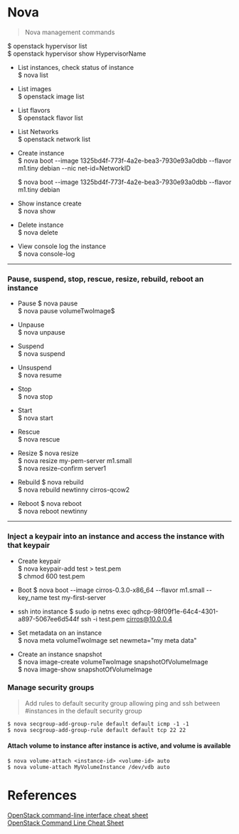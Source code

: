 # Nova
> Nova management commands  

$ openstack hypervisor list  
$ openstack hypervisor show HypervisorName


- List instances, check status of instance  
    $ nova list  

- List images  
    $ openstack image list  

- List flavors  
    $ openstack flavor list   

- List Networks  
    $ openstack network list  

- Create instance  
    $  nova boot --image 1325bd4f-773f-4a2e-bea3-7930e93a0dbb --flavor m1.tiny debian --nic net-id=NetworkID  

    $  nova boot --image 1325bd4f-773f-4a2e-bea3-7930e93a0dbb --flavor m1.tiny debian  

- Show instance create  
    $ nova show <name>  

- Delete instance  
    $ nova delete <name>  

- View console log the instance  
    $ nova console-log <name>  

---
### Pause, suspend, stop, rescue, resize, rebuild, reboot an instance
- Pause
    $ nova pause <name>  
    $ nova pause volumeTwoImage$   

- Unpause  
    $ nova unpause <name>  

- Suspend  
    $ nova suspend <name>  

- Unsuspend  
    $ nova resume <name>  

- Stop  
    $ nova stop <name>  

- Start  
    $ nova start <name>  

- Rescue  
    $ nova rescue <name>  

- Resize
    $ nova resize <name> <flavor>  
    $ nova resize my-pem-server m1.small  
    $ nova resize-confirm server1  

- Rebuild
    $ nova rebuild <name> <image>  
    $ nova rebuild newtinny cirros-qcow2  

- Reboot
    $ nova reboot <name>  
    $ nova reboot newtinny  

---

### Inject a keypair into an instance and access the instance with that keypair

- Create keypair  
    $ nova keypair-add test > test.pem  
    $ chmod 600 test.pem  

- Boot
    $ nova boot --image cirros-0.3.0-x86_64 --flavor m1.small --key_name test my-first-server  

- ssh into instance
    $ sudo ip netns exec qdhcp-98f09f1e-64c4-4301-a897-5067ee6d544f ssh -i test.pem cirros@10.0.0.4  

- Set metadata on an instance  
    $ nova meta volumeTwoImage set newmeta="my meta data"  

- Create an instance snapshot  
    $ nova image-create volumeTwoImage snapshotOfVolumeImage  
    $ nova image-show snapshotOfVolumeImage  

### Manage security groups
> Add rules to default security group allowing ping and ssh between #instances in the default security group  

    $ nova secgroup-add-group-rule default default icmp -1 -1  
    $ nova secgroup-add-group-rule default default tcp 22 22  


#### Attach volume to instance after instance is active, and volume is available  
    $ nova volume-attach <instance-id> <volume-id> auto  
    $ nova volume-attach MyVolumeInstance /dev/vdb auto  


# References

[OpenStack command-line interface cheat sheet](http://docs.openstack.org/user-guide/cli_cheat_sheet.html)  
[OpenStack Command Line Cheat Sheet](http://anystacker.com/2014/02/openstack-command-line-cheat-sheet)  
